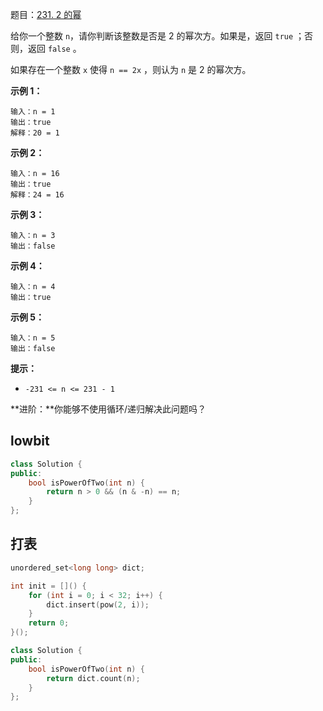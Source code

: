 题目：[231. 2 的幂](https://leetcode.cn/problems/power-of-two/)

给你一个整数 `n`，请你判断该整数是否是 2 的幂次方。如果是，返回 `true` ；否则，返回 `false` 。

如果存在一个整数 `x` 使得 `n == 2x` ，则认为 `n` 是 2 的幂次方。

**示例 1：**

```
输入：n = 1
输出：true
解释：20 = 1
```

**示例 2：**

```
输入：n = 16
输出：true
解释：24 = 16
```

**示例 3：**

```
输入：n = 3
输出：false
```

**示例 4：**

```
输入：n = 4
输出：true
```

**示例 5：**

```
输入：n = 5
输出：false
```

**提示：**

- `-231 <= n <= 231 - 1`

**进阶：**你能够不使用循环/递归解决此问题吗？

## lowbit

```cpp
class Solution {
public:
    bool isPowerOfTwo(int n) {
        return n > 0 && (n & -n) == n;
    }
};
```

## 打表

```cpp
unordered_set<long long> dict;

int init = []() {
    for (int i = 0; i < 32; i++) {
        dict.insert(pow(2, i));
    }
    return 0;
}();

class Solution {
public:
    bool isPowerOfTwo(int n) {
        return dict.count(n);
    }
};
```

